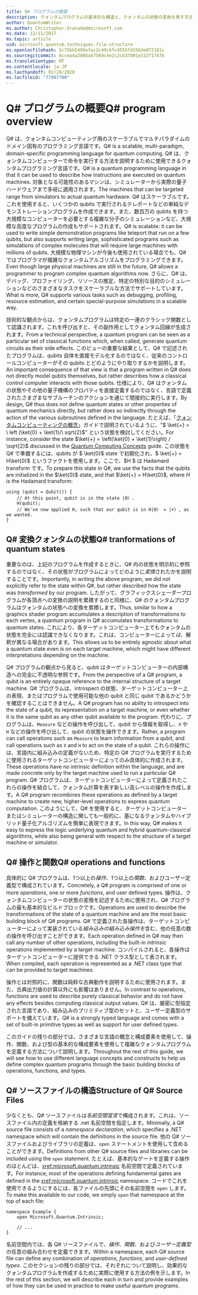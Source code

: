 ```yaml
---
title: Q# プログラムの概要
description: クォンタムプログラムの基本的な構造と、クォンタムの状態の変換を表す方法について説明します。
author: QuantumWriter
ms.author: Christopher.Granade@microsoft.com
ms.date: 12/11/2017
ms.topic: article
uid: microsoft.quantum.techniques.file-structure
ms.openlocfilehash: 5c75bb5499efac2c49cbfc4555fd15b3e072181c
ms.sourcegitcommit: 6ccea4a2006a47569c4e2c2cb37001e132f17476
ms.translationtype: MT
ms.contentlocale: ja-JP
ms.lasthandoff: 02/28/2020
ms.locfileid: "77907700"
---
```

# <a name="q-program-overview"></a><span data-ttu-id="bc5ea-103">Q# プログラムの概要</span><span class="sxs-lookup"><span data-stu-id="bc5ea-103">Q# program overview</span></span>

<span data-ttu-id="bc5ea-104">Q# は、クォンタムコンピューティング用のスケーラブルでマルチパラダイムのドメイン固有のプログラミング言語です。</span><span class="sxs-lookup"><span data-stu-id="bc5ea-104">Q# is a scalable, multi-paradigm, domain-specific programming language for quantum computing.</span></span> <span data-ttu-id="bc5ea-105">Q# は、クォンタムコンピューターで命令を実行する方法を説明するために使用できるクォンタムプログラミング言語です。</span><span class="sxs-lookup"><span data-stu-id="bc5ea-105">Q# is a quantum programming language in that it can be used to describe how instructions are executed on quantum machines.</span></span> <span data-ttu-id="bc5ea-106">対象となる可能性のあるマシンは、シミュレーターから実際の量子ハードウェアまで多岐に適用されます。</span><span class="sxs-lookup"><span data-stu-id="bc5ea-106">The machines that can be targeted range from simulators to actual quantum hardware.</span></span> <span data-ttu-id="bc5ea-107">Q# はスケーラブルです。これを使用すると、いくつかの qubits で実行されるテレポートなどの単純なデモンストレーションプログラムを作成できます。また、数百万の qubits を持つ大規模なコンピューターを必要とする複雑な分子のシミュレーションなど、大規模な高度なプログラムの作成もサポートされます。</span><span class="sxs-lookup"><span data-stu-id="bc5ea-107">Q# is scalable: it can be used to write simple demonstration programs like teleport that run on a few qubits, but also supports writing large, sophisticated programs such as simulations of complex molecules that will require large machines with millions of qubits.</span></span> <span data-ttu-id="bc5ea-108">大規模な物理マシンが今後も使用されている場合でも、Q# ではプログラマが複雑なクォンタムアルゴリズムをプログラミングできます。</span><span class="sxs-lookup"><span data-stu-id="bc5ea-108">Even though large physical machines are still in the future, Q# allows a programmer to program complex quantum algorithms now.</span></span> <span data-ttu-id="bc5ea-109">さらに、Q# は、デバッグ、プロファイリング、リソースの推定、特定の特別な目的のシミュレーションなどのさまざまなタスクをスケーラブルな方法でサポートしています。</span><span class="sxs-lookup"><span data-stu-id="bc5ea-109">What is more, Q# supports various tasks such as debugging, profiling, resource estimation, and certain special-purpose simulations in a scalable way.</span></span> 

<span data-ttu-id="bc5ea-110">技術的な観点からは、クォンタムプログラムは特定の一連のクラシック関数として認識されます。これを呼び出すと、その副作用としてクォンタム回線が生成されます。</span><span class="sxs-lookup"><span data-stu-id="bc5ea-110">From a technical perspective, a quantum program can be seen as a particular set of classical functions which, when called, generate quantum circuits as their side effects.</span></span> <span data-ttu-id="bc5ea-111">このビューの重要な結果として、Q# で記述されたプログラムは、qubits 自体を直接モデル化するのではなく、従来のコントロールコンピューターがその qubits とどのようにやり取りするかを説明します。</span><span class="sxs-lookup"><span data-stu-id="bc5ea-111">An important consequence of that view is that a program written in Q# does not directly model qubits themselves, but rather describes how a classical control computer interacts with those qubits.</span></span>
<span data-ttu-id="bc5ea-112">仕様により、Q# はクォンタムの状態やその他の量子機構のプロパティを直接定義するのではなく、言語で定義されたさまざまなサブルーチンのアクションを通じて間接的に実行します。</span><span class="sxs-lookup"><span data-stu-id="bc5ea-112">By design, Q# thus does not define quantum states or other properties of quantum mechanics directly, but rather does so indirectly through the action of the various subroutines defined in the language.</span></span>
<span data-ttu-id="bc5ea-113">たとえば、「[クォンタムコンピューティングの概念](xref:microsoft.quantum.concepts.intro)」ガイドで説明されているように、"$ \ket{+} = \ left (\ket{0} + \ket{1}/\ sqrt{2}$" という状態を検討してください。</span><span class="sxs-lookup"><span data-stu-id="bc5ea-113">For instance, consider the state $\ket{+} = \left(\ket{0} + \ket{1}\right) / \sqrt{2}$ discussed in the [Quantum Computing Concepts](xref:microsoft.quantum.concepts.intro) guide.</span></span>
<span data-ttu-id="bc5ea-114">この状態を Q# で準備するには、qubits が $ \ket{0}$ state で初期化され、$ \ket{+} = H\ket{0}$ というファクトを使用します。ここで、$H $ は Hadamard transform です。</span><span class="sxs-lookup"><span data-stu-id="bc5ea-114">To prepare this state in Q#, we use the facts that the qubits are initialized in the $\ket{0}$ state, and that $\ket{+} = H\ket{0}$, where $H$ is the Hadamard transform:</span></span>

```qsharp
using (qubit = Qubit()) {
    // At this point, qubit is in the state |0〉.
    H(qubit);
    // We've now applied H, such that our qubit is in H|0〉 = |+〉, as we wanted.
}
```
## <a name="q-tranformations-of-quantum-states"></a><span data-ttu-id="bc5ea-115">Q# 変換クォンタムの状態</span><span class="sxs-lookup"><span data-stu-id="bc5ea-115">Q# tranformations of quantum states</span></span>

<span data-ttu-id="bc5ea-116">重要なのは、上記のプログラムを作成するときに、Q# 内の状態を明示的に参照するのではなく、その状態がプログラムによってどのように*変換*されたかを説明することです。</span><span class="sxs-lookup"><span data-stu-id="bc5ea-116">Importantly, in writing the above program, we did not explicitly refer to the state within Q#, but rather described how the state was *transformed* by our program.</span></span>
<span data-ttu-id="bc5ea-117">したがって、グラフィックスシェーダープログラムが各頂点への変換の説明を累積するのと同様に、Q# のクォンタムプログラムはクォンタムの状態への変換を累積します。</span><span class="sxs-lookup"><span data-stu-id="bc5ea-117">Thus, similar to how a graphics shader program accumulates a description of transformations to each vertex, a quantum program in Q# accumulates transformations to quantum states.</span></span>
<span data-ttu-id="bc5ea-118">これにより、各ターゲットコンピューター上でもクォンタムの状態を完全には認識できなくなります。これは、コンピューターによって*は*、解釈が異なる場合があります。</span><span class="sxs-lookup"><span data-stu-id="bc5ea-118">This allows us to be entirely agnostic about what a quantum state even *is* on each target machine, which might have different interpretations depending on the machine.</span></span> 

<span data-ttu-id="bc5ea-119">Q# プログラムの観点から見ると、qubit はターゲットコンピューターの内部構造への完全に不透明な参照です。</span><span class="sxs-lookup"><span data-stu-id="bc5ea-119">From the perspective of a Q# program, a qubit is an entirely opaque reference to the internal structure of a target machine.</span></span>
<span data-ttu-id="bc5ea-120">Q# プログラムは、introspect の状態、ターゲットコンピューター上の表現、またはプログラムで使用可能な他の qubit と同じ qubit であるかどうかを確認することはできません。</span><span class="sxs-lookup"><span data-stu-id="bc5ea-120">A Q# program has no ability to introspect into the state of a qubit, its representation on a target machine, or even whether it is the same qubit as any other qubit available to the program.</span></span>
<span data-ttu-id="bc5ea-121">代わりに、プログラムは、`Measure` などの操作を呼び出して、qubit から情報を取得し、`X` や `H` などの操作を呼び出して、qubit の状態を操作できます。</span><span class="sxs-lookup"><span data-stu-id="bc5ea-121">Rather, a program can call operations such as `Measure` to learn information from a qubit, and call operations such as `X` and `H` to act on the state of a qubit.</span></span>
<span data-ttu-id="bc5ea-122">これらの操作には、言語内に組み込みの定義がないため、特定の Q# プログラムを実行するために使用されるターゲットコンピューターによってのみ具体的に作成されます。</span><span class="sxs-lookup"><span data-stu-id="bc5ea-122">These operations have no intrinsic definition within the language, and are made concrete only by the target machine used to run a particular Q# program.</span></span>
<span data-ttu-id="bc5ea-123">Q# プログラムは、ターゲットコンピューターによって定義されたこれらの操作を結合して、クォンタム計算を表す新しい高レベルの操作を作成します。</span><span class="sxs-lookup"><span data-stu-id="bc5ea-123">A Q# program recombines these operations as defined by a target machine to create new, higher-level operations to express quantum computation.</span></span>
<span data-ttu-id="bc5ea-124">このようにして、Q# を使用すると、ターゲットコンピューターまたはシミュレーターの構造に関しても一般的に、基になるクォンタムやハイブリッド量子化アルゴリズムを簡単に表現できます。</span><span class="sxs-lookup"><span data-stu-id="bc5ea-124">In this way, Q# makes it easy to express the logic underlying quantum and hybrid quantum-classical algorithms, while also being general with respect to the structure of a target machine or simulator.</span></span>

## <a name="q-operations-and-functions"></a><span data-ttu-id="bc5ea-125">Q# 操作と関数</span><span class="sxs-lookup"><span data-stu-id="bc5ea-125">Q# operations and functions</span></span>

<span data-ttu-id="bc5ea-126">具体的に Q# プログラムは、1つ以上の*操作*、1つ以上の*関数*、およびユーザー定義型で構成されています。</span><span class="sxs-lookup"><span data-stu-id="bc5ea-126">Concretely, a Q# program is comprised of one or more *operations*, one or more *functions*, and user defined types.</span></span> <span data-ttu-id="bc5ea-127">操作は、クォンタムコンピューターの状態の変換を記述するために使用され、Q# プログラムの最も基本的なビルドブロックです。</span><span class="sxs-lookup"><span data-stu-id="bc5ea-127">Operations are used to describe the transformations of the state of a quantum machine and are the most basic building block of Q# programs.</span></span> <span data-ttu-id="bc5ea-128">Q# で定義された各操作は、ターゲットコンピューターによって実装されている*組み込みの組み込み操作を*含む、他の任意の数の操作を呼び出すことができます。</span><span class="sxs-lookup"><span data-stu-id="bc5ea-128">Each operation defined in Q# may then call any number of other operations, including the built-in *intrinsic* operations implemented by a target machine.</span></span>
<span data-ttu-id="bc5ea-129">コンパイルされると、各操作はターゲットコンピューターに提供できる .NET クラス型として表されます。</span><span class="sxs-lookup"><span data-stu-id="bc5ea-129">When compiled, each operation is represented as a .NET class type that can be provided to target machines.</span></span>

<span data-ttu-id="bc5ea-130">操作とは対照的に、関数は純粋な古典動作を説明するために使用されます。また、古典出力値の計算以外にも影響はありません。</span><span class="sxs-lookup"><span data-stu-id="bc5ea-130">In contrast to operations, functions are used to describe purely classical behavior and do not have any effects besides computing classical output values.</span></span> <span data-ttu-id="bc5ea-131">Q# は、厳密に型指定された言語であり、組み込みのプリミティブ型のセットと、ユーザー定義型のサポートを備えています。</span><span class="sxs-lookup"><span data-stu-id="bc5ea-131">Q# is a strongly typed language and comes with a set of built-in primitive types as well as support for user defined types.</span></span> 

<span data-ttu-id="bc5ea-132">このガイドの残りの部分では、さまざまな言語の概念と構成要素を使用して、操作、関数、および型の基本的な構成要素を使用して複雑なクォンタムプログラムを定義する方法について説明します。</span><span class="sxs-lookup"><span data-stu-id="bc5ea-132">Throughout the rest of this guide, we will see how to use different language concepts and constructs to help us define complex quantum programs through the basic building blocks of operations, functions, and types.</span></span> 

## <a name="structure-of-q-source-files"></a><span data-ttu-id="bc5ea-133">Q# ソースファイルの構造</span><span class="sxs-lookup"><span data-stu-id="bc5ea-133">Structure of Q# Source Files</span></span>

<span data-ttu-id="bc5ea-134">少なくとも、Q# ソースファイルは*名前空間宣言*で構成されます。これは、ソースファイル内の定義を格納する .net 名前空間を指定します。</span><span class="sxs-lookup"><span data-stu-id="bc5ea-134">Minimally, a Q# source file consists of a *namespace declaration*, which specifies a .NET namespace which will contain the definitions in the source file.</span></span>
<span data-ttu-id="bc5ea-135">他の Q# ソースファイルおよびライブラリの定義は、`open` ステートメントを使用して含めることができます。</span><span class="sxs-lookup"><span data-stu-id="bc5ea-135">Definitions from other Q# source files and libraries can be included using the `open` statement.</span></span>
<span data-ttu-id="bc5ea-136">たとえば、基本的なゲートを定義する操作のほとんどは、<xref:microsoft.quantum.intrinsic> 名前空間で定義されています。</span><span class="sxs-lookup"><span data-stu-id="bc5ea-136">For instance, most of the operations defining fundamental gates are defined in the <xref:microsoft.quantum.intrinsic> namespace.</span></span>
<span data-ttu-id="bc5ea-137">コードでこれを使用できるようにするには、各ファイルの先頭にその名前空間を `open` します。</span><span class="sxs-lookup"><span data-stu-id="bc5ea-137">To make this available to our code, we simply `open` that namespace at the top of each file:</span></span>

```qsharp
namespace Example {
    open Microsoft.Quantum.Intrinsic;

    // ...
}
```

<span data-ttu-id="bc5ea-138">名前空間内では、各 Q# ソースファイルで、*操作*、*関数*、および*ユーザー定義型*の任意の組み合わせを定義できます。</span><span class="sxs-lookup"><span data-stu-id="bc5ea-138">Within a namespace, each Q# source file can define any combination of *operations*, *functions*, and *user-defined types*.</span></span>
<span data-ttu-id="bc5ea-139">このセクションの残りの部分では、それぞれについて説明し、効果的なクォンタムプログラムを作成するために実際に使用する方法の例を示します。</span><span class="sxs-lookup"><span data-stu-id="bc5ea-139">In the rest of this section, we will describe each in turn and provide examples of how they can be used in practice to make useful quantum programs.</span></span>
